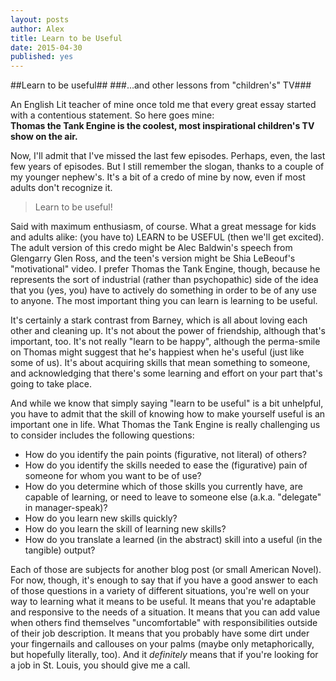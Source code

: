 ```yaml
---
layout: posts
author: Alex
title: Learn to be Useful
date: 2015-04-30
published: yes
---
```


##Learn to be useful##
###...and other lessons from "children's" TV###

An English Lit teacher of mine once told me that every great essay started with a contentious statement. So here goes mine:<br>
**Thomas the Tank Engine is the coolest, most inspirational children's TV show on the air.**

Now, I'll admit that I've missed the last few episodes. Perhaps, even, the last few years of episodes.
But I still remember the slogan, thanks to a couple of my younger nephew's. It's a bit of a credo of mine by now, even if most adults don't recognize it.

>Learn to be useful!

Said with maximum enthusiasm, of course. What a great message for kids and adults alike: (you have to) LEARN to be USEFUL (then we'll get excited).
The adult version of this credo might be Alec Baldwin's speech from Glengarry Glen Ross,
and the teen's version might be Shia LeBeouf's "motivational" video. I prefer Thomas the Tank Engine, though,
because he represents the sort of industrial (rather than psychopathic) side of the idea that you (yes, you) have to actively do something
in order to be of any use to anyone. The most important thing you can learn is learning to be useful. 

It's certainly a stark contrast from Barney, which is all about loving each other and cleaning up.
It's not about the power of friendship, although that's important, too.
It's not really "learn to be happy", although the perma-smile on Thomas might suggest that he's happiest when he's useful (just like some of us).
It's about acquiring skills that mean something to someone, and acknowledging that there's some learning and effort on your part that's going to take place.

And while we know that simply saying "learn to be useful" is a bit unhelpful, you have to admit that the skill of knowing how to make yourself useful is an important one in life. 
What Thomas the Tank Engine is really challenging us to consider includes the following questions:

+ How do you identify the pain points (figurative, not literal) of others?
+ How do you identify the skills needed to ease the (figurative) pain of someone for whom you want to be of use?
+ How do you determine which of those skills you currently have, are capable of learning, or need to leave to someone else (a.k.a. "delegate" in manager-speak)?
+ How do you learn new skills quickly?
+ How do you learn the skill of learning new skills?
+ How do you translate a learned (in the abstract) skill into a useful (in the tangible) output?

Each of those are subjects for another blog post (or small American Novel). For now, though, it's enough to say that if you have a good answer to each of those
questions in a variety of different situations, you're well on your way to learning what it means to be useful.
It means that you're adaptable and responsive to the needs of a situation.
It means that you can add value when others find themselves "uncomfortable" with responsibilities outside of their job description.
It means that you probably have some dirt under your fingernails and callouses on your palms (maybe only metaphorically, but hopefully literally, too).
And it *definitely* means that if you're looking for a job in St. Louis, you should give me a call.



